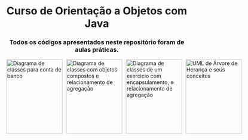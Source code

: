 <h1 align="center"> Curso de Orientação a Objetos com <strong>Java</strong> </h1>

<h3 align="center"> Todos os códigos apresentados neste repositório foram de aulas práticas. </h3>

<div style="display: flex; justify-content: space-between;">
    <img src="https://i.imgur.com/0IRVopJ.png" height="200" width="150" alt="Diagrama de classes para conta de banco" style="margin-left: 10px"/>
    <img src="https://i.imgur.com/DQExFaX.png" height="200" width="150" alt="Diagrama de classes com objetos compostos e relacionamento de agregação" style="margin-left: 10px"> 
    <img src="https://i.imgur.com/LWpiWFA.png" height="200" width="150" alt="Diagrama de classes de um exercicio com encapsulamento, e relacionamento de agregação" style="margin-left: 10px">
    <img src="https://i.imgur.com/hdgyGAF.png" height="200" width="150" alt="UML de Árvore de Herança e seus conceitos" style="margin-left: 10px">
</div>

